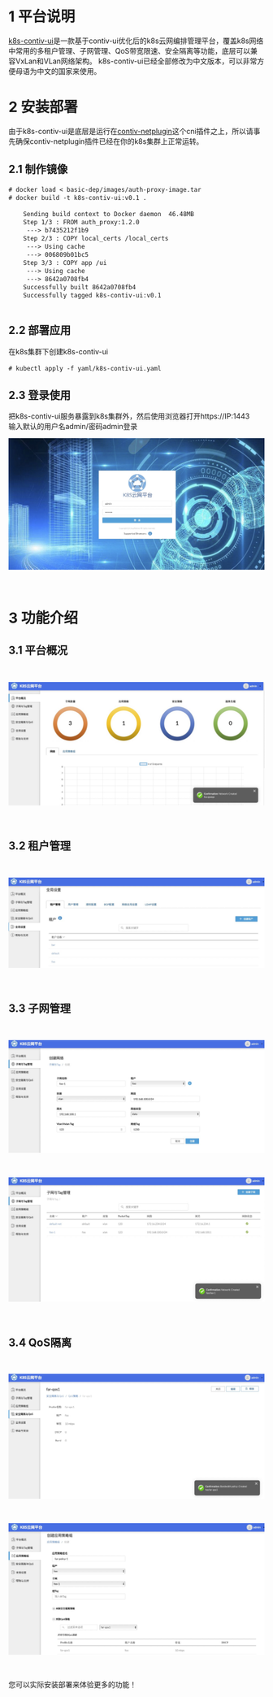 # 1  平台说明
<a href="https://github.com/cloudnativer/k8s-contiv-ui">k8s-contiv-ui</a>是一款基于contiv-ui优化后的k8s云网编排管理平台，覆盖k8s网络中常用的多租户管理、子网管理、QoS带宽限速、安全隔离等功能，底层可以兼容VxLan和VLan网络架构。
k8s-contiv-ui已经全部修改为中文版本，可以非常方便母语为中文的国家来使用。


# 2  安装部署
由于k8s-contiv-ui是底层是运行在<a href="https://github.com/contiv/netplugin">contiv-netplugin</a>这个cni插件之上，所以请事先确保contiv-netplugin插件已经在你的k8s集群上正常运转。

## 2.1  制作镜像

```
# docker load < basic-dep/images/auth-proxy-image.tar
# docker build -t k8s-contiv-ui:v0.1 . 

    Sending build context to Docker daemon  46.48MB
    Step 1/3 : FROM auth_proxy:1.2.0
     ---> b7435212f1b9
    Step 2/3 : COPY local_certs /local_certs
     ---> Using cache
     ---> 006809b01bc5
    Step 3/3 : COPY app /ui
     ---> Using cache
     ---> 8642a0708fb4
    Successfully built 8642a0708fb4
    Successfully tagged k8s-contiv-ui:v0.1
    
```

## 2.2  部署应用

在k8s集群下创建k8s-contiv-ui

` # kubectl apply -f yaml/k8s-contiv-ui.yaml `

## 2.3  登录使用

把k8s-contiv-ui服务暴露到k8s集群外，然后使用浏览器打开https://IP:1443
<br>
输入默认的用户名admin/密码admin登录
<br>

![k8s-contiv-ui](docs/images/readme-6.jpg)

<br>


# 3  功能介绍

## 3.1  平台概况

<br>

![k8s-contiv-ui](docs/images/readme-7.jpg)

<br>

## 3.2  租户管理

<br>

![k8s-contiv-ui](docs/images/readme-1.jpg)

<br>

## 3.3  子网管理

<br>

![k8s-contiv-ui](docs/images/readme-2.jpg)

<br>

![k8s-contiv-ui](docs/images/readme-3.jpg)

<br>

## 3.4  QoS隔离

<br>

![k8s-contiv-ui](docs/images/readme-4.jpg)

<br>

![k8s-contiv-ui](docs/images/readme-5.jpg)

<br>

您可以实际安装部署来体验更多的功能！


<br>

<br>


